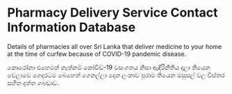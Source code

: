 # Pharmacy Delivery Service Contact Information Database

Details of pharmacies all over Sri Lanka that deliver medicine to your home at the time of curfew because of COVID-19 pandemic disease.

කොරෝනා එහෙමත් නැත්නම් කෝවිඩ්-19 වසංගතය නිසා ඇඳිරිනීතිය දාලා තියෙන වෙලාවෙ ගෙදරටම බෙහෙත් ගෙනල්ලා දෙන ලංකාව පුරාම තියෙන ඔසුසල් වල විස්තර සහිත දත්ත ගබඩාව.
